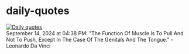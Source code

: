 # daily-quotes
[![Daily quotes](https://github.com/ceepu8/daily-quotes/actions/workflows/daily-quote.yml/badge.svg)](https://github.com/ceepu8/daily-quotes/actions/workflows/daily-quote.yml)<br/>
September 14, 2024 at 04:38 PM: "The Function Of Muscle Is To Pull And Not To Push, Except In The Case Of The Genitals And The Tongue." - Leonardo Da Vinci
